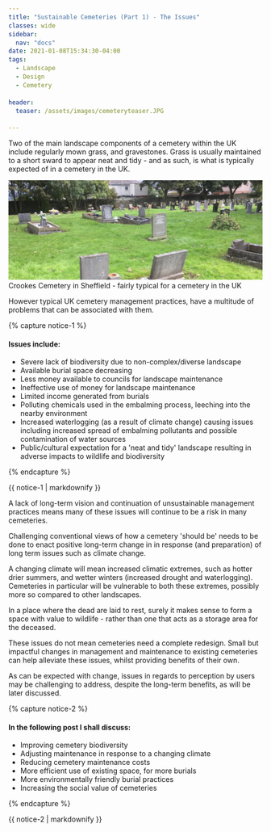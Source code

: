 ```yaml
---
title: "Sustainable Cemeteries (Part 1) - The Issues"
classes: wide
sidebar:
  nav: "docs"
date: 2021-01-08T15:34:30-04:00
tags:
  - Landscape
  - Design
  - Cemetery
  
header:
  teaser: /assets/images/cemeteryteaser.JPG
  
---
```


Two of the main landscape components of a cemetery within the UK include regularly mown grass, and gravestones. Grass is usually maintained to a short sward to appear neat and tidy - and as such, is what is typically expected of in a cemetery in the UK.

<img src="/assets/images/cemeteryteaser.JPG" alt="">
<figcaption>Crookes Cemetery in Sheffield - fairly typical for a cemetery in the UK</figcaption>

However typical UK cemetery management practices, have a multitude of problems that can be associated with them.

{% capture notice-1 %}

#### Issues include:

* Severe lack of biodiversity due to non-complex/diverse landscape 
* Available burial space decreasing 
* Less money available to councils for landscape maintenance
* Ineffective use of money for landscape maintenance
* Limited income generated from burials
* Polluting chemicals used in the embalming process, leeching into the nearby environment
* Increased waterlogging (as a result of climate change) causing issues including increased spread of embalming pollutants and possible contamination of water sources
* Public/cultural expectation for a 'neat and tidy' landscape resulting in adverse impacts to wildlife and biodiversity

{% endcapture %}

<div class="notice">
  {{ notice-1 | markdownify }}
</div>

<p style="text-align: justify;">

A lack of long-term vision and continuation of unsustainable management practices means many of these issues will continue to be a risk in many cemeteries. 

Challenging conventional views of how a cemetery 'should be' needs to be done to enact positive long-term change in in response (and preparation) of long term issues such as climate change.

A changing climate will mean increased climatic extremes, such as hotter drier summers, and wetter winters (increased drought and waterlogging). Cemeteries in particular will be vulnerable to both these extremes, possibly more so compared to other landscapes.

In a place where the dead are laid to rest, surely it makes sense to form a space with value to wildlife - rather than one that acts as a storage area for the deceased.

These issues do not mean cemeteries need a complete redesign. Small but impactful changes in management and maintenance to existing cemeteries can help alleviate these issues, whilst providing benefits of their own. 

As can be expected with change, issues in regards to perception by users may be challenging to address, despite the long-term benefits, as will be later discussed.

</p>

{% capture notice-2 %}

#### In the following post I shall discuss:

* Improving cemetery biodiversity
* Adjusting maintenance in response to a changing climate
* Reducing cemetery maintenance costs
* More efficient use of existing space, for more burials
* More environmentally friendly burial practices
* Increasing the social value of cemeteries

{% endcapture %}

<div class="notice">
  {{ notice-2 | markdownify }}
</div>
